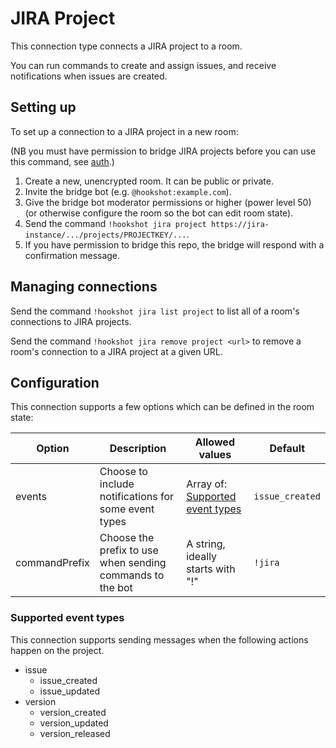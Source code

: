 # JIRA Project

This connection type connects a JIRA project to a room.

You can run commands to create and assign issues, and receive notifications when issues are created.

## Setting up

To set up a connection to a JIRA project in a new room:

(NB you must have permission to bridge JIRA projects before you can use this command, see [auth](../auth.html#jira).)

1. Create a new, unencrypted room. It can be public or private.
1. Invite the bridge bot (e.g. `@hookshot:example.com`).
1. Give the bridge bot moderator permissions or higher (power level 50) (or otherwise configure the room so the bot can edit room state).
1. Send the command `!hookshot jira project https://jira-instance/.../projects/PROJECTKEY/...`.
1. If you have permission to bridge this repo, the bridge will respond with a confirmation message.

## Managing connections

Send the command `!hookshot jira list project` to list all of a room's connections to JIRA projects.

Send the command `!hookshot jira remove project <url>` to remove a room's connection to a JIRA project at a given URL.

## Configuration

This connection supports a few options which can be defined in the room state:

| Option        | Description                                               | Allowed values                                            | Default         |
| ------------- | --------------------------------------------------------- | --------------------------------------------------------- | --------------- |
| events        | Choose to include notifications for some event types      | Array of: [Supported event types](#supported-event-types) | `issue_created` |
| commandPrefix | Choose the prefix to use when sending commands to the bot | A string, ideally starts with "!"                         | `!jira`         |

### Supported event types

This connection supports sending messages when the following actions happen on the project.

- issue
  - issue_created
  - issue_updated
- version
  - version_created
  - version_updated
  - version_released
